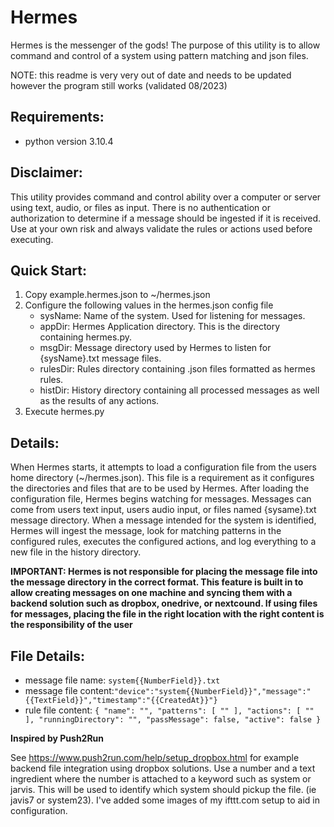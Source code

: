 # Hermes

Hermes is the messenger of the gods! The purpose of this utility is to allow command and control of a system using pattern matching and json files.

NOTE: this readme is very very out of date and needs to be updated however the program still works (validated 08/2023)

## Requirements: 

* python version 3.10.4

## Disclaimer: 
This utility provides command and control ability over a computer or server using text, audio, or files as input. There is no authentication or authorization to 
determine if a message should be ingested if it is received. Use at your own risk and always validate the rules or actions used before executing. 

## Quick Start:
1. Copy example.hermes.json to ~/hermes.json
2. Configure the following values in the hermes.json config file
   * sysName: Name of the system. Used for listening for messages. 
   * appDir: Hermes Application directory. This is the directory containing hermes.py.
   * msgDir: Message directory used by Hermes to listen for {sysName}.txt message files.
   * rulesDir: Rules directory containing .json files formatted as hermes rules.
   * histDir: History directory containing all processed messages as well as the results of any actions.
3. Execute hermes.py

## Details:

When Hermes starts, it attempts to load a configuration file from the users home directory (~/hermes.json). 
This file is a requirement as it configures the directories and files that are to be used by Hermes. 
After loading the configuration file, Hermes begins watching for messages. Messages can come from users text input, 
users audio input, or files named {sysame}.txt message directory. When a message intended for the system is identified, 
Hermes will ingest the message, look for matching patterns in the configured rules, executes the configured actions,
and log everything to a new file in the history directory.

__IMPORTANT: Hermes is not responsible for placing the message file into the message directory in the correct format. This feature is 
built in to allow creating messages on one machine and syncing them with a backend solution such as dropbox, onedrive, or nextcound. 
If using files for messages, placing the file in the right location with the right content is the responsibility of the user__ 


## File Details:
* message file name: ```system{{NumberField}}.txt``` 
* message file content:```"device":"system{{NumberField}}","message":"{{TextField}}","timestamp":"{{CreatedAt}}"}```
* rule file content: ```{
  "name": "",
  "patterns": [
    ""
  ],
  "actions": [
    ""
  ],
  "runningDirectory": "",
  "passMessage": false,
  "active": false
}```



  
**Inspired by Push2Run**

See https://www.push2run.com/help/setup_dropbox.html for example backend file integration using dropbox solutions.
Use a number and a text ingredient where the number is attached to a keyword such as system or jarvis. 
This will be used to identify which system should pickup the file. (ie javis7 or system23).
I've added some images of my ifttt.com setup to aid in configuration.
